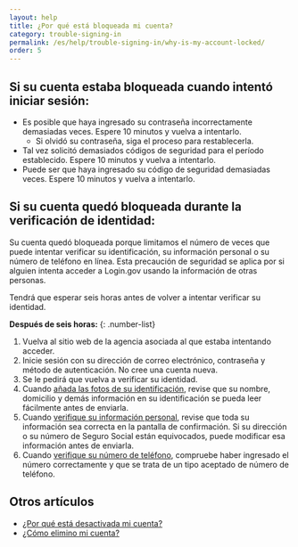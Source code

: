 ```yaml
---
layout: help
title: ¿Por qué está bloqueada mi cuenta?
category: trouble-signing-in
permalink: /es/help/trouble-signing-in/why-is-my-account-locked/
order: 5
---
```


## Si su cuenta estaba bloqueada cuando intentó iniciar sesión:

* Es posible que haya ingresado su contraseña incorrectamente demasiadas veces. Espere 10 minutos y vuelva a intentarlo.
  * Si olvidó su contraseña, siga el proceso para restablecerla.
* Tal vez solicitó demasiados códigos de seguridad para el período establecido. Espere 10 minutos y vuelva a intentarlo.
* Puede ser que haya ingresado su código de seguridad demasiadas veces. Espere 10 minutos y vuelva a intentarlo.

## Si su cuenta quedó bloqueada durante la verificación de identidad:

Su cuenta quedó bloqueada porque limitamos el número de veces que puede intentar verificar su identificación, su información personal o su número de teléfono en línea. Esta precaución de seguridad se aplica por si alguien intenta acceder a Login.gov usando la información de otras personas.

Tendrá que esperar seis horas antes de volver a intentar verificar su identidad.

**Después de seis horas:**
{: .number-list}

1. Vuelva al sitio web de la agencia asociada al que estaba intentando acceder.
1. Inicie sesión con su dirección de correo electrónico, contraseña y método de autenticación. No cree una cuenta nueva.
1. Se le pedirá que vuelva a verificar su identidad.
1. Cuando [añada las fotos de su identificación](#), revise que su nombre, domicilio y demás información en su identificación se pueda leer fácilmente antes de enviarla.
1. Cuando [verifique su información personal](#), revise que toda su información sea correcta en la pantalla de confirmación. Si su dirección o su número de Seguro Social están equivocados, puede modificar esa información antes de enviarla.
1. Cuando [verifique su número de teléfono](#), compruebe haber ingresado el número correctamente y que se trata de un tipo aceptado de número de teléfono.

## Otros artículos

* [¿Por qué está desactivada mi cuenta?](#)
* [¿Cómo elimino mi cuenta?](#)

